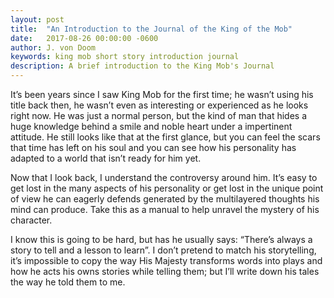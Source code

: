 ```yaml
---
layout: post
title:  "An Introduction to the Journal of the King of the Mob"
date:   2017-08-26 00:00:00 -0600
author: J. von Doom
keywords: king mob short story introduction journal
description: A brief introduction to the King Mob's Journal
---
```


It’s been years since I saw King Mob for the first time; he wasn’t using his title back then, he wasn’t even as interesting or experienced as he looks right now. He was just a normal person, but the kind of man that hides a huge knowledge behind a smile and noble heart under a impertinent attitude. He still looks like that at the first glance, but you can feel the scars that time has left on his soul and you can see how his personality has adapted to a world that isn’t ready for him yet. 

Now that I look back, I understand the controversy around him. It’s easy to get lost in the many aspects of his personality or get lost in the unique point of view he can eagerly defends generated by the multilayered thoughts his mind can produce. Take this as a manual to help unravel the mystery of his character. 

I know this is going to be hard, but has he usually says: “There’s always a story to tell and a lesson to learn”. I don’t pretend to match his storytelling, it’s impossible to copy the way His Majesty transforms words into plays and how he acts his owns stories while telling them; but I’ll write down his tales the way he told them to me. 